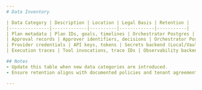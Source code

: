 ```yaml
---
# Data Inventory

| Data Category | Description | Location | Legal Basis | Retention |
|---------------|-------------|----------|-------------|-----------|
| Plan metadata | Plan IDs, goals, timelines | Orchestrator Postgres | Legitimate interest | 30 days (default) |
| Approval records | Approver identifiers, decisions | Orchestrator Postgres | Legitimate interest | 30 days |
| Provider credentials | API keys, tokens | Secrets backend (Local/Vault) | Contractual obligation | Until revoked |
| Execution traces | Tool invocations, trace IDs | Observability backend (Jaeger/Langfuse) | Legitimate interest | 30 days |

## Notes
- Update this table when new data categories are introduced.
- Ensure retention aligns with documented policies and tenant agreements.

---
```

